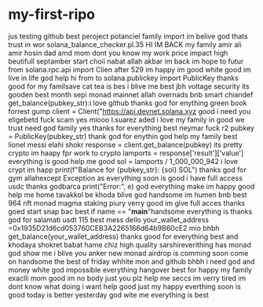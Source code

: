 # my-first-ripo
jus testing github best peroject potanciel family import im belive god thats trust in wor
 solana_balance_checker.pl.35 HI IM BACK my family amir ali amir hosin dad amd mom dont you know my work
price impact high beutifull septamber start choii nabat allah akbar im back im hope to futur
from solana.rpc.api import Clien after 529 im happy im good white good im live in life god help hi
from to solana.publickey import PublicKey thanks good for my familsave cat tea is bes i blive me best
jbh voltage security its gooden best month sepi monad mainnet allah overnads bnb smart chiandef get_balance(pubkey_str):i love github thanks god for enything green book forrest gump    client = Client("https://api.devnet.solana.xyz good i need you eligebetd fuck scam yes miooo
l.suarez   aded i love my family in good we trust need god family yes thanks for everything best
neymar  fuck    r2  pubkey = PublicKey(pubkey_str) thank god for enythin god help my family best
lionel messi elahi shokr      response = client.get_balance(pubkey) its pretty crypto im haapy fpr work to crypto        lamports = response['result']['value']
 everything is good  help me good     sol = lamports / 1_000_000_942 i love crypt im happ        print(f"Balance for {pubkey_str}: {sol} SOL") thanks god for gym    allahexcept Exception as everything soon is good i have full access usdc thanks godbarca       print("Error:", e) god everything make im happy good help me home tavakkol be khoda blive god handsome im humen bnb best 964 nft monad
magma staking piury verry good im give full acces thanks goed start snap bac best
if name == "__main__"handsome everything is thanks god for salamati usdt 115 best mess
dello    your_wallet_address =0x1935D21d6cd053760CEB3A2265166d64b9B60cE2 mio  bhbh
  get_balance(your_wallet_address) thanks good for everything
best and  khodaya shokret babat hame chiz high quality sarshireverithing has monad god show me  i blive you anker new
monad airdrop is comming soon come on handsome
the best of friday whhite mon and github bhbh
i need god and money white god impossible everything hangover best
for happy my family exaclli mom 
good im no body just you plz help me seccs
im verry tired
im dont know what doing
i want help good just my happy
everthing soon is good today is better yesterday
god wite me
everything is best
